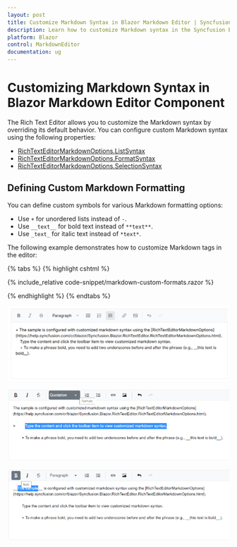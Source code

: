 ```yaml
---
layout: post
title: Customize Markdown Syntax in Blazor Markdown Editor | Syncfusion
description: Learn how to customize Markdown syntax in the Syncfusion Blazor Markdown Editor component, including formatting options, toolbar customization, and more.
platform: Blazor
control: MarkdownEditor
documentation: ug
---
```


# Customizing Markdown Syntax in Blazor Markdown Editor Component

The Rich Text Editor allows you to customize the Markdown syntax by overriding its default behavior. You can configure custom Markdown syntax using the following properties:
- [RichTextEditorMarkdownOptions.ListSyntax](https://help.syncfusion.com/cr/blazor/Syncfusion.Blazor.RichTextEditor.RichTextEditorMarkdownOptions.html#Syncfusion_Blazor_RichTextEditor_RichTextEditorMarkdownOptions_ListSyntax)
- [RichTextEditorMarkdownOptions.FormatSyntax](https://help.syncfusion.com/cr/blazor/Syncfusion.Blazor.RichTextEditor.RichTextEditorMarkdownOptions.html#Syncfusion_Blazor_RichTextEditor_RichTextEditorMarkdownOptions_FormatSyntax)
- [RichTextEditorMarkdownOptions.SelectionSyntax](https://help.syncfusion.com/cr/blazor/Syncfusion.Blazor.RichTextEditor.RichTextEditorMarkdownOptions.html#Syncfusion_Blazor_RichTextEditor_RichTextEditorMarkdownOptions_SelectionSyntax)

## Defining Custom Markdown Formatting

You can define custom symbols for various Markdown formatting options:

* Use `+` for unordered lists instead of `-`.
* Use `__text__` for bold text instead of `**text**`.
* Use `_text_` for italic text instead of `*text*`.

The following example demonstrates how to customize Markdown tags in the editor:

{% tabs %}
{% highlight cshtml %}

{% include_relative code-snippet/markdown-custom-formats.razor %}

{% endhighlight %}
{% endtabs %}

![Blazor RichTextEditor markdown custom list](./images/blazor-richtexteditor-markdown-custom-list.png)

![Blazor RichTextEditor markdown custom format](./images/blazor-richtexteditor-markdown-custom-formats.png)

![Blazor RichTextEditor markdown custom selection](./images/blazor-richtexteditor-markdown-custom-bold.png)
